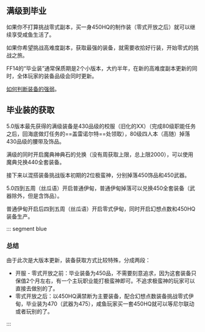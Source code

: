 ## 满级到毕业

如果你不打算挑战零式副本，买一身450HQ的制作装（零式开放之后）就可以继续享受咸鱼生活了。

如果你希望挑战高难度副本，获取最强的装备，就需要收拾好行装，开始零式的挑战之旅。

FF14的“毕业装”通常保质期是2个小版本，大约半年，在新的高难度副本更新的同时，全体玩家的装备品级会同时更新。

[如何判断装备的强弱](/basic/equip.md#装备信息)。

## 毕业装的获取

<!--::: collapse 文字版
![](./bis.assets/gear_4.jpg)
:::-->

5.0版本最先获得的满级装备是430品级的校服（旧化的XX）（完成80级职能任务之后，回海底做灯任务的==盖雷诺尔特==处领取），80级四人本（高随）掉落430品级的腰带及饰品。

满级的同时开启魔典神典石的兑换（没有周获取上限，总上限2000），可以使用魔典兑换440全套装备。

接下来以混搭装备挑战版本初期的2位极蛮神，分别掉落450饰品和450武器。

5.0四到五周（丝瓜语）开启普通伊甸，普通伊甸掉落可以兑换450全套装备（武器除外，但是含饰品）。

普通伊甸开启后四到五周（丝瓜语）开启零式伊甸，同时开启幻想点数和450HQ装备生产。

::: segment blue
### 总结

由于此次是大版本更新，装备获取方式比较特殊，分成两段：

* 开服 - 零式开放之前：毕业装备为450品，不需要刻意追求，因为这套装备只保值2个月左右，有一个主玩职业能打极蛮神即可。不追求极蛮神的玩家可以直接去做别的了。
* 零式开放之后：以450HQ满禁断为主要装备，配合幻想点数装备挑战零式伊甸，毕业装为470（武器为475），咸鱼玩家买一套450HQ就可以等尼尔联动或者玩别的了。

:::